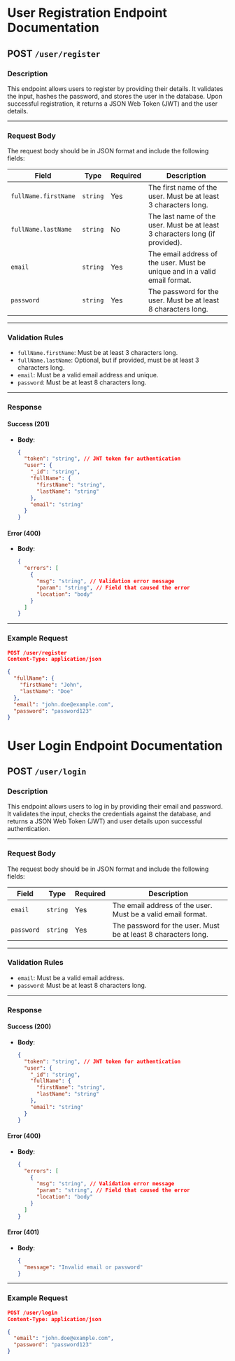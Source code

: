 # User Registration Endpoint Documentation

## **POST** `/user/register`

### **Description**
This endpoint allows users to register by providing their details. It validates the input, hashes the password, and stores the user in the database. Upon successful registration, it returns a JSON Web Token (JWT) and the user details.

---

### **Request Body**
The request body should be in JSON format and include the following fields:

| Field                | Type     | Required | Description                                                                 |
|----------------------|----------|----------|-----------------------------------------------------------------------------|
| `fullName.firstName` | `string` | Yes      | The first name of the user. Must be at least 3 characters long.            |
| `fullName.lastName`  | `string` | No       | The last name of the user. Must be at least 3 characters long (if provided).|
| `email`              | `string` | Yes      | The email address of the user. Must be unique and in a valid email format. |
| `password`           | `string` | Yes      | The password for the user. Must be at least 8 characters long.             |

---

### **Validation Rules**
- `fullName.firstName`: Must be at least 3 characters long.
- `fullName.lastName`: Optional, but if provided, must be at least 3 characters long.
- `email`: Must be a valid email address and unique.
- `password`: Must be at least 8 characters long.

---

### **Response**
#### **Success (201)**
- **Body**:
    ```json
    {
      "token": "string", // JWT token for authentication
      "user": {
        "_id": "string",
        "fullName": {
          "firstName": "string",
          "lastName": "string"
        },
        "email": "string"
      }
    }
    ```

#### **Error (400)**
- **Body**:
    ```json
    {
      "errors": [
        {
          "msg": "string", // Validation error message
          "param": "string", // Field that caused the error
          "location": "body"
        }
      ]
    }
    ```

---

### **Example Request**
```json
POST /user/register
Content-Type: application/json

{
  "fullName": {
    "firstName": "John",
    "lastName": "Doe"
  },
  "email": "john.doe@example.com",
  "password": "password123"
}
```
# User Login Endpoint Documentation

## **POST** `/user/login`

### **Description**
This endpoint allows users to log in by providing their email and password. It validates the input, checks the credentials against the database, and returns a JSON Web Token (JWT) and user details upon successful authentication.

---

### **Request Body**
The request body should be in JSON format and include the following fields:

| Field      | Type     | Required | Description                                                                 |
|------------|----------|----------|-----------------------------------------------------------------------------|
| `email`    | `string` | Yes      | The email address of the user. Must be a valid email format.               |
| `password` | `string` | Yes      | The password for the user. Must be at least 8 characters long.             |

---

### **Validation Rules**
- `email`: Must be a valid email address.
- `password`: Must be at least 8 characters long.

---

### **Response**
#### **Success (200)**
- **Body**:
    ```json
    {
      "token": "string", // JWT token for authentication
      "user": {
        "_id": "string",
        "fullName": {
          "firstName": "string",
          "lastName": "string"
        },
        "email": "string"
      }
    }
    ```

#### **Error (400)**
- **Body**:
    ```json
    {
      "errors": [
        {
          "msg": "string", // Validation error message
          "param": "string", // Field that caused the error
          "location": "body"
        }
      ]
    }
    ```

#### **Error (401)**
- **Body**:
    ```json
    {
      "message": "Invalid email or password"
    }
    ```

---

### **Example Request**
```json
POST /user/login
Content-Type: application/json

{
  "email": "john.doe@example.com",
  "password": "password123"
}
```